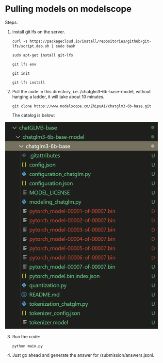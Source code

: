# Pulling models on modelscope

Steps:

1. Install git lfs on the server.

   ```
   curl -s https://packagecloud.io/install/repositories/github/git-lfs/script.deb.sh | sudo bash
   ```

   ```
   sudo apt-get install git-lfs
   ```

   ```
   git lfs env
   ```

   ```
   git init
   ```

   ```
   git lfs install
   ```

2. Pull the code in this directory, i.e. /chatglm3-6b-base-model, without hanging a ladder, it will take about 10 minutes.

   ```
   git clone https://www.modelscope.cn/ZhipuAI/chatglm3-6b-base.git
   ```

   The catalog is below:

  ![输入图片说明](../image-20231112140431046.png)

3. Run the code:

   ```
   python main.py
   ```

4. Just go ahead and generate the answer for /submission/answers.jsonl.